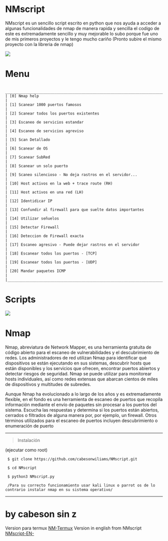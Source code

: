 # NMscript 
NMscript es un sencillo script escrito en python que nos ayuda a acceder a algunas funcionalidades de  nmap de manera rapida y sencilla el codigo de este es extremadamente sencillo  y muy mejorable  lo subo porque fue uno de mis primeros proyectos  y  le tengo mucho cariño (Pronto subire  el mismo proyecto con la libreria de nmap)

<IMG SRC = "https://github.com/cabesonwiliams/NMscript/blob/main/Nmscript.PNG">

# Menu  

     _________________________________________________________________________________________
    | [0] Nmap help                                                                           |
    | [1] Scanear 1000 puertos famosos                                                        |
    | [2] Scanear todos los puertos existentes                                                |
    | [3] Escaneo de servicios estandar                                                       |
    | [4] Escaneo de servicios agreviso                                                       |
    | [5] Scan Detallado                                                                      |
    | [6] Scanear de OS                                                                       |
    | [7] Scanear SubRed                                                                      |
    | [8] Scanear un solo puerto                                                              |
    | [9] Scaneo silencioso - No deja rastros en el servidor...                               |
    | [10] Host activos en la web + trace route (RH)                                          |
    | [11] Host activos en una red (LH)                                                       |
    | [12] Identidicar IP                                                                     |
    | [13] Confundir al firewall para que suelte datos importantes                            |
    | [14] Utilizar señuelos                                                                  | 
    | [15] Detectar Firewall                                                                  |
    | [16] Deteccion de Firewall exacta                                                       |
    | [17] Escaneo agresivo - Puede dejar rastros en el servidor                              |
    | [18] Escanear todos los puertos - [TCP]                                                 |
    | [19] Escanear todos los puertos - [UDP]                                                 |
    | [20] Mandar paquetes ICMP                                                               |
    |_________________________________________________________________________________________|
   
# Scripts	
 <IMG SRC = "https://github.com/cabesonwiliams/NMscript/blob/main/scriptnm.PNG">   
    
# Nmap
Nmap, abreviatura de Network Mapper, es una herramienta gratuita de código abierto para el escaneo de vulnerabilidades y el descubrimiento de redes. Los administradores de red utilizan Nmap para identificar qué dispositivos se están ejecutando en sus sistemas, descubrir hosts que están disponibles y los servicios que ofrecen, encontrar puertos abiertos y detectar riesgos de seguridad. Nmap se puede utilizar para monitorear hosts individuales, así como redes extensas que abarcan cientos de miles de dispositivos y multitudes de subredes.

Aunque Nmap ha evolucionado a lo largo de los años y es extremadamente flexible, en el fondo es una herramienta de escaneo de puertos que recopila información mediante el envío de paquetes sin procesar a los puertos del sistema. Escucha las respuestas y determina si los puertos están abiertos, cerrados o filtrados de alguna manera por, por ejemplo, un firewall. Otros términos utilizados para el escaneo de puertos incluyen descubrimiento o enumeración de puerto





--------------------------------
> Instalación
> 
 (ejecutar como root)
 
     $ git clone https://github.com/cabesonwiliams/NMscript.git 
    
     $ cd NMscript   
	
     $ python3 NMscript.py
	
     /Para su correcto funcionamiento usar kali linux o parrot os de lo contrario instalar nmap en su sistema operativo/
	

--------------------------------
	
# by cabeson sin z
	 
Version para termux
[NM-Termux](https://github.com/cabesonwiliams/NM-Termux)
Version in english from NMscript
[NMscript-EN-](https://github.com/cabesonwiliams/NMscript-EN-)	 
	 
